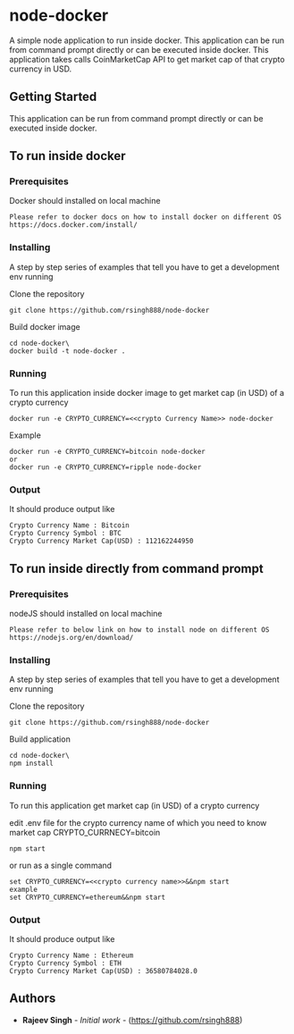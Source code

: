 # node-docker

A simple node application to run inside docker. This application can be run from command prompt directly or can be executed inside docker.
This application takes calls CoinMarketCap API to get market cap of that crypto currency in USD.

## Getting Started

This application can be run from command prompt directly or can be executed inside docker.

## To run inside docker

### Prerequisites

Docker should installed on local machine

```
Please refer to docker docs on how to install docker on different OS
https://docs.docker.com/install/
```

### Installing

A step by step series of examples that tell you have to get a development env running

Clone the repository

```
git clone https://github.com/rsingh888/node-docker
```

Build docker image

```
cd node-docker\
docker build -t node-docker .
```


### Running

To run this application inside docker image to get market cap (in USD) of a crypto currency

```
docker run -e CRYPTO_CURRENCY=<<crypto Currency Name>> node-docker
```

Example
```
docker run -e CRYPTO_CURRENCY=bitcoin node-docker
or
docker run -e CRYPTO_CURRENCY=ripple node-docker
```

### Output

It should produce output like

```
Crypto Currency Name : Bitcoin
Crypto Currency Symbol : BTC
Crypto Currency Market Cap(USD) : 112162244950
```

## To run inside directly from command prompt

### Prerequisites

nodeJS should installed on local machine

```
Please refer to below link on how to install node on different OS
https://nodejs.org/en/download/

```

### Installing

A step by step series of examples that tell you have to get a development env running

Clone the repository

```
git clone https://github.com/rsingh888/node-docker
```

Build application

```
cd node-docker\
npm install
```


### Running

To run this application get market cap (in USD) of a crypto currency

edit .env file for the crypto currency name of which you need to know market cap
CRYPTO_CURRNECY=bitcoin

```
npm start
```

or run as a single command
```
set CRYPTO_CURRENCY=<<crypto currency name>>&&npm start
example
set CRYPTO_CURRENCY=ethereum&&npm start
```

### Output

It should produce output like

```
Crypto Currency Name : Ethereum
Crypto Currency Symbol : ETH
Crypto Currency Market Cap(USD) : 36580784028.0
```

## Authors

* **Rajeev Singh** - *Initial work* - (https://github.com/rsingh888)